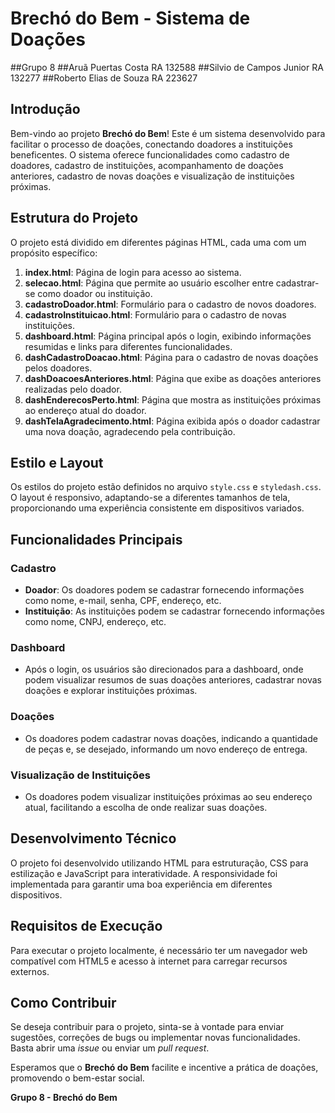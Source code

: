 # Brechó do Bem - Sistema de Doações

##Grupo 8
##Aruã Puertas Costa RA 132588
##Silvio de Campos Junior RA 132277
##Roberto Elias de Souza RA 223627

## Introdução

Bem-vindo ao projeto **Brechó do Bem**! Este é um sistema desenvolvido para facilitar o processo de doações, conectando doadores a instituições beneficentes. O sistema oferece funcionalidades como cadastro de doadores, cadastro de instituições, acompanhamento de doações anteriores, cadastro de novas doações e visualização de instituições próximas.

## Estrutura do Projeto

O projeto está dividido em diferentes páginas HTML, cada uma com um propósito específico:

1. **index.html**: Página de login para acesso ao sistema.
2. **selecao.html**: Página que permite ao usuário escolher entre cadastrar-se como doador ou instituição.
3. **cadastroDoador.html**: Formulário para o cadastro de novos doadores.
4. **cadastroInstituicao.html**: Formulário para o cadastro de novas instituições.
5. **dashboard.html**: Página principal após o login, exibindo informações resumidas e links para diferentes funcionalidades.
6. **dashCadastroDoacao.html**: Página para o cadastro de novas doações pelos doadores.
7. **dashDoacoesAnteriores.html**: Página que exibe as doações anteriores realizadas pelo doador.
8. **dashEnderecosPerto.html**: Página que mostra as instituições próximas ao endereço atual do doador.
9. **dashTelaAgradecimento.html**: Página exibida após o doador cadastrar uma nova doação, agradecendo pela contribuição.

## Estilo e Layout

Os estilos do projeto estão definidos no arquivo `style.css` e `styledash.css`. O layout é responsivo, adaptando-se a diferentes tamanhos de tela, proporcionando uma experiência consistente em dispositivos variados.

## Funcionalidades Principais

### Cadastro

- **Doador**: Os doadores podem se cadastrar fornecendo informações como nome, e-mail, senha, CPF, endereço, etc.
- **Instituição**: As instituições podem se cadastrar fornecendo informações como nome, CNPJ, endereço, etc.

### Dashboard

- Após o login, os usuários são direcionados para a dashboard, onde podem visualizar resumos de suas doações anteriores, cadastrar novas doações e explorar instituições próximas.

### Doações

- Os doadores podem cadastrar novas doações, indicando a quantidade de peças e, se desejado, informando um novo endereço de entrega.

### Visualização de Instituições

- Os doadores podem visualizar instituições próximas ao seu endereço atual, facilitando a escolha de onde realizar suas doações.

## Desenvolvimento Técnico

O projeto foi desenvolvido utilizando HTML para estruturação, CSS para estilização e JavaScript para interatividade. A responsividade foi implementada para garantir uma boa experiência em diferentes dispositivos.

## Requisitos de Execução

Para executar o projeto localmente, é necessário ter um navegador web compatível com HTML5 e acesso à internet para carregar recursos externos.

## Como Contribuir

Se deseja contribuir para o projeto, sinta-se à vontade para enviar sugestões, correções de bugs ou implementar novas funcionalidades. Basta abrir uma *issue* ou enviar um *pull request*.

Esperamos que o **Brechó do Bem** facilite e incentive a prática de doações, promovendo o bem-estar social.

**Grupo 8 -  Brechó do Bem**
